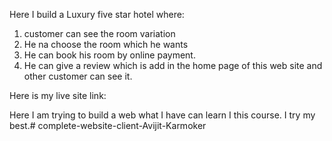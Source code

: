 Here I build a Luxury five star hotel where:

1. customer can see the room variation
2. He na choose the room which he wants
3. He can book his room by online payment.
4. He can give a review which is add in the home page of this web site and other customer can see it.

Here is my live site link: 

Here I am trying to build a web what I have can learn I this course. I try my best.# complete-website-client-Avijit-Karmoker
